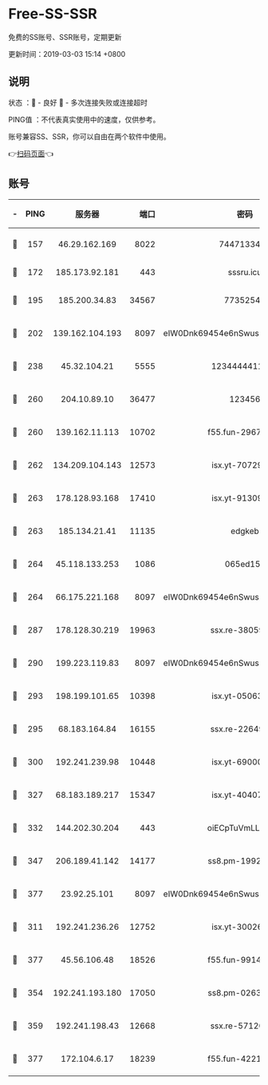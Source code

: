 # Free-SS-SSR

免费的SS账号、SSR账号，定期更新

更新时间：2019-03-03 15:14 +0800

## 说明

状态     ：🙂 - 良好 🙁 - 多次连接失败或连接超时

PING值   ：不代表真实使用中的速度，仅供参考。

账号兼容SS、SSR，你可以自由在两个软件中使用。

👉[扫码页面](https://liesauer.github.io/free-ss-ssr.github.io/)👈

## 账号

|-|PING|服务器|端口|密码|加密方式|区域|
|:----:|:----:|:-----:|-----:|:----:|:----:|:----:|
|🙂|157|46.29.162.169|8022|7447133485|aes-256-cfb|RU|
|🙂|172|185.173.92.181|443|sssru.icu|rc4-md5|RU|
|🙂|195|185.200.34.83|34567|77352549|aes-256-cfb|US|
|🙂|202|139.162.104.193|8097|eIW0Dnk69454e6nSwuspv9DmS201tQ0D|aes-256-cfb|JP|
|🙂|238|45.32.104.21|5555|1234444411111|aes-256-cfb|SG|
|🙂|260|204.10.89.10|36477|123456|aes-256-cfb|US|
|🙂|260|139.162.11.113|10702|f55.fun-29670357|aes-256-cfb|SG|
|🙂|262|134.209.104.143|12573|isx.yt-70729668|aes-256-cfb|SG|
|🙂|263|178.128.93.168|17410|isx.yt-91309111|aes-256-cfb|SG|
|🙂|263|185.134.21.41|11135|edgkeb|aes-256-cfb|GB|
|🙂|264|45.118.133.253|1086|065ed15a|aes-256-cfb|SG|
|🙂|264|66.175.221.168|8097|eIW0Dnk69454e6nSwuspv9DmS201tQ0D|aes-256-cfb|US|
|🙂|287|178.128.30.219|19963|ssx.re-38059687|aes-256-cfb|SG|
|🙂|290|199.223.119.83|8097|eIW0Dnk69454e6nSwuspv9DmS201tQ0D|aes-256-cfb|US|
|🙂|293|198.199.101.65|10398|isx.yt-05063367|aes-256-cfb|US|
|🙂|295|68.183.164.84|16155|ssx.re-22649975|aes-256-cfb|US|
|🙂|300|192.241.239.98|10448|isx.yt-69000110|aes-256-cfb|US|
|🙂|327|68.183.189.217|15347|isx.yt-40407934|aes-256-cfb|SG|
|🙂|332|144.202.30.204|443|oiECpTuVmLLxk4Ts|aes-256-cfb|US|
|🙂|347|206.189.41.142|14177|ss8.pm-19928527|aes-256-cfb|SG|
|🙂|377|23.92.25.101|8097|eIW0Dnk69454e6nSwuspv9DmS201tQ0D|aes-256-cfb|US|
|🙂|311|192.241.236.26|12752|isx.yt-30026979|aes-256-cfb|US|
|🙂|377|45.56.106.48|18526|f55.fun-99140423|aes-256-cfb|US|
|🙁|354|192.241.193.180|17050|ss8.pm-02632240|aes-256-cfb|US|
|🙁|359|192.241.198.43|12668|ssx.re-57120332|aes-256-cfb|US|
|🙁|377|172.104.6.17|18239|f55.fun-42215388|aes-256-cfb|US|
